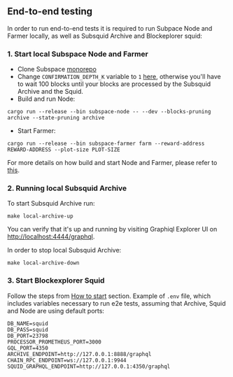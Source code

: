 ## End-to-end testing
In order to run end-to-end tests it is required to run Subpace Node and Farmer locally, as well as Subsquid Archive and Blockeplorer squid:

### 1. Start local Subspace Node and Farmer
- Clone Subspace [monorepo](https://github.com/subspace/subspace)
- Change `CONFIRMATION_DEPTH_K` variable to `1` [here](https://github.com/subspace/subspace/blob/cb385c5221/crates/subspace-runtime-primitives/src/lib.rs#L27), otherwise you'll have to wait 100 blocks until your blocks are processed by the Subsquid Archive and the Squid.
- Build and run Node:
```
cargo run --release --bin subspace-node -- --dev --blocks-pruning archive --state-pruning archive
```
- Start Farmer:
```
cargo run --release --bin subspace-farmer farm --reward-address REWARD-ADDRESS --plot-size PLOT-SIZE
``` 
For more details on how build and start Node and Farmer, please refer to [this](https://github.com/subspace/subspace/blob/main/docs/development.md).

### 2. Running local Subsquid Archive
To start Subsquid Archive run:
```
make local-archive-up
```
You can verify that it's up and running by visiting Graphiql Explorer UI on [http://localhost:4444/graphql](http://localhost:4444/graphql).

In order to stop local Subsquid Archive:
```
make local-archive-down
```

### 3. Start Blockexplorer Squid
Follow the steps from [How to start](README.md#how-to-start) section. 
Example of `.env` file, which includes variables necessary to run e2e tests, assuming that Archive, Squid and Node are using default ports:
```
DB_NAME=squid
DB_PASS=squid
DB_PORT=23798
PROCESSOR_PROMETHEUS_PORT=3000
GQL_PORT=4350
ARCHIVE_ENDPOINT=http://127.0.0.1:8888/graphql
CHAIN_RPC_ENDPOINT=ws://127.0.0.1:9944
SQUID_GRAPHQL_ENDPOINT=http://127.0.0.1:4350/graphql
```
